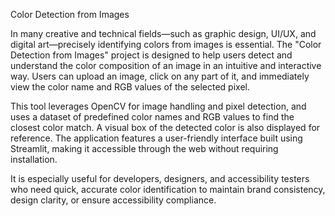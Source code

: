 Color Detection from Images


In many creative and technical fields—such as graphic design, UI/UX, and digital art—precisely identifying colors from images is essential. The "Color Detection from Images" project is designed to help users detect and understand the color composition of an image in an intuitive and interactive way. Users can upload an image, click on any part of it, and immediately view the color name and RGB values of the selected pixel.

This tool leverages OpenCV for image handling and pixel detection, and uses a dataset of predefined color names and RGB values to find the closest color match. A visual box of the detected color is also displayed for reference. The application features a user-friendly interface built using Streamlit, making it accessible through the web without requiring installation.

It is especially useful for developers, designers, and accessibility testers who need quick, accurate color identification to maintain brand consistency, design clarity, or ensure accessibility compliance.
